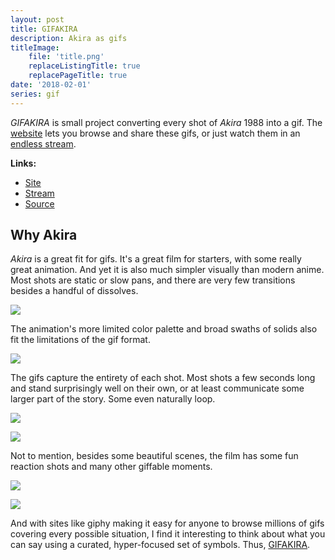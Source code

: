 ```yaml
---
layout: post
title: GIFAKIRA
description: Akira as gifs
titleImage:
    file: 'title.png'
    replaceListingTitle: true
    replacePageTitle: true
date: '2018-02-01'
series: gif
---
```


*GIFAKIRA* is small project converting every shot of *Akira* 1988 into a gif. The [website][site] lets you browse and share these gifs, or just watch them in an [endless stream][stream].

**Links:**
- [Site][site]
- [Stream][stream]
- [Source](https://github.com/mattbierner/hue-theremin)

## Why Akira
*Akira* is a great fit for gifs. It's a great film for starters, with some really great animation. And yet it is also much simpler visually than modern anime. Most shots are static or slow pans, and there are very few transitions besides a handful of dissolves.

![](https://media.gifakira.com/scenes/237.737-320.gif)

The animation's more limited color palette and broad swaths of solids also fit the limitations of the gif format.

![](https://media.gifakira.com/scenes/4968.25-320.gif)

The gifs capture the entirety of each shot. Most shots a few seconds long and stand surprisingly well on their own, or at least communicate some larger part of the story. Some even naturally loop.

![](https://media.gifakira.com/scenes/7136.46-320.gif)

![](https://media.gifakira.com/scenes/6749.95-320.gif)

Not to mention, besides some beautiful scenes, the film has some fun reaction shots and many other giffable moments.

![](https://media.gifakira.com/scenes/4267.55-320.gif)

![](https://media.gifakira.com/scenes/6567.89-320.gif)

And with sites like giphy making it easy for anyone to browse millions of gifs covering every possible situation, I find it interesting to think about what you can say using a curated, hyper-focused set of symbols. Thus, [GIFAKIRA][site].

[site]: https://gifakira.com
[stream]: https://gifakira.com/stream.html